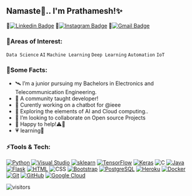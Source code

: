 ## Namaste🙏.. I'm Prathamesh!✨
🔗[![Linkedin Badge](https://img.shields.io/badge/-thakurprathamesh-blue?style=flat-square&logo=Linkedin&logoColor=white&link=https://www.linkedin.com/in/thakur-prathamesh/)](https://www.linkedin.com/in/thakur-prathamesh/)
🔗[![Instagram Badge](https://img.shields.io/badge/-pbthakurr-purple?style=flat-square&logo=instagram&logoColor=white&link=https://instagram.com/pbthakurr/)](https://instagram.com/pbthakurr)
🔗[![Gmail Badge](https://img.shields.io/badge/-prathamesh272000@gmail.com-c14438?style=flat-square&logo=Gmail&logoColor=white&link=mailto:prathamesh272000@gmail.com)](mailto:prathamesh272000@gmail.com)
### 🌌Areas of Interest:
`Data Science`  `AI` `Machine Learning` `Deep Learning` `Automation` `IoT`

### 🦄Some Facts:
- 🛰️ I’m a junior pursuing my Bachelors in Electronics and Telecommunication Engineering.
- 🔮 A community taught developer!
- 🔭 Curently working on a chatbot for @ieee
- 🌱 Exploring the elements of AI and Cloud computing..
- 👯 I’m looking to collaborate on Open source Projects
- 💬 Happy to help!⚠️💪
- 💗 learning🚀

### ⚡Tools & Tech:
[![Python](https://img.shields.io/badge/-Python-black?style=flat-square&logo=Python)](https://www.python.org/)
[![Visual Studio](https://img.shields.io/badge/-Visual%20Studio-234fc7?style=flat-square&logo=visual-studio-code)](https://code.visualstudio.com/)
[![sklearn](https://img.shields.io/badge/-sklearn-2878A2?style=flat-square&logo=scikit-learn)](https://scikit-learn.org/stable/)
[![TensorFlow](https://img.shields.io/badge/-TensorFlow-black?style=flat-square&logo=TensorFlow)](https://www.tensorflow.org/)
[![Keras](https://img.shields.io/badge/-Keras-d00000?style=flat-square&logo=Keras)](https://keras.io/)
![C](https://img.shields.io/badge/-C-00599C?style=flat-square&logo=c)
[![Java](https://img.shields.io/badge/-Java-CC3333?style=flat-square&logo=java)](https://www.java.com/en/)
[![Flask](https://img.shields.io/badge/Flask-white?style=flat-square&logo=flask&logoColor=black)](https://flask.palletsprojects.com/en/1.1.x/)
[![HTML](https://img.shields.io/badge/-HTML-E34F26?style=flat-square&logo=html5&logoColor=white)](https://www.w3.org/html/)
![CSS](https://img.shields.io/badge/-CSS-1572B6?style=flat-square&logo=css3)
[![Bootstrap](https://img.shields.io/badge/-Bootstrap-7952b3?style=flat-square&logo=bootstrap&logoColor=white)](https://getbootstrap.com/)
[![PostgreSQL](https://img.shields.io/badge/-PostgreSQL-336791?style=flat-square&logo=postgresql)](https://www.postgresql.org/)
[![Heroku](https://img.shields.io/badge/-Heroku-430098?style=flat-square&logo=heroku)](https://www.heroku.com/)
[![Docker](https://img.shields.io/badge/-Docker-informational?style=flat-square&logo=docker&logoColor=white)](https://www.docker.com/)
[![Git](https://img.shields.io/badge/-Git-black?style=flat-square&logo=git)](https://git-scm.com/)
[![GitHub](https://img.shields.io/badge/-GitHub-181717?style=flat-square&logo=github)](https://github.com/)
[![Google Cloud](https://img.shields.io/badge/Google%20Cloud-9cf?style=flat-square&logo=google-cloud)](https://cloud.google.com/)


![visitors](https://visitor-badge.laobi.icu/badge?page_id=prathameshThakur.prathameshThakur)


<!--
[![Youtube Badge](https://img.shields.io/badge/-koolkanna-darkred?style=flat-square&logo=youtube&logoColor=white&link=https://www.youtube.com/c/koolkanna)](https://www.youtube.com/c/koolkanna)
[![Medium Badge](https://img.shields.io/badge/-@aemmadi-03a57a?style=flat-square&labelColor=000000&logo=Medium&link=https://medium.com/@aemmadi/)](https://medium.com/@aemmadi)
-->

<!--
**prathameshThakur/prathameshThakur** is a ✨ _special_ ✨ repository because its `README.md` (this file) appears on your GitHub profile.

Here are some ideas to get you started:


-->

